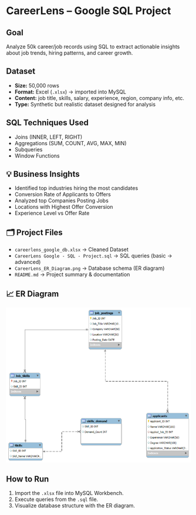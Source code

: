 # CareerLens – Google SQL Project  

## Goal  
Analyze 50k career/job records using SQL to extract actionable insights about job trends, hiring patterns, and career growth.  

##  Dataset  
- **Size:** 50,000 rows  
- **Format:** Excel (`.xlsx`) → imported into MySQL  
- **Content:** job title, skills, salary, experience, region, company info, etc.  
- **Type:** Synthetic but realistic dataset designed for analysis  

##  SQL Techniques Used  
- Joins (INNER, LEFT, RIGHT)  
- Aggregations (SUM, COUNT, AVG, MAX, MIN)  
- Subqueries   
- Window Functions 

## 💡 Business Insights  
- Identified top industries hiring the most candidates  
- Conversion Rate of Applicants to Offers
- Analyzed top Companies Posting Jobs  
- Locations with Highest Offer Conversion
- Experience Level vs Offer Rate  

## 🗂️ Project Files  
- `careerlens_google_db.xlsx` → Cleaned Dataset  
- `CareerLens Google - SQL - Project.sql` → SQL queries (basic → advanced)  
- `CareerLens_ER_Diagram.png` → Database schema (ER diagram)  
- `README.md` → Project summary & documentation  

## 📈 ER Diagram  
![ER Diagram](https://github.com/Aastha-collab/CareerLens-Google--SQL-Project/blob/fd1674ac696609bf2b2164b53625deea0836b556/Careerlens_ER%20Diagram.png)  

##  How to Run  
1. Import the `.xlsx` file into MySQL Workbench.  
2. Execute queries from the `.sql` file.  
3. Visualize database structure with the ER diagram.    


